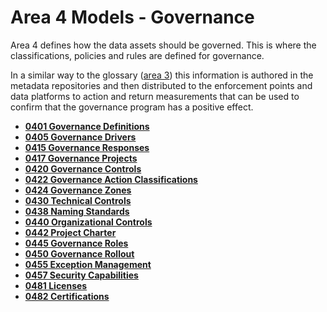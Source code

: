 <!-- SPDX-License-Identifier: CC-BY-4.0 -->
<!-- Copyright Contributors to the ODPi Egeria project. -->

# Area 4 Models - Governance

Area 4 defines how the data assets should be governed.
This is where the classifications, policies and rules are
defined for governance.

In a similar way to the glossary ([area 3](Area-3-models.md))
this information is authored in the metadata repositories and then distributed to the enforcement points and data
platforms to action and return measurements that can be used to confirm
that the governance program has a positive effect.

* **[0401 Governance Definitions](0401-Governance-Definitions.md)**
* **[0405 Governance Drivers](0405-Governance-Drivers.md)**
* **[0415 Governance Responses](0415-Governance-Responses.md)**
* **[0417 Governance Projects](0417-Governance-Projects.md)**
* **[0420 Governance Controls](0420-Governance-Controls.md)**
* **[0422 Governance Action Classifications](0422-Governance-Action-Classifications.md)**
* **[0424 Governance Zones](0424-Governance-Zones.md)**
* **[0430 Technical Controls](0430-Technical-Controls.md)**
* **[0438 Naming Standards](0438-Naming-Standards.md)**
* **[0440 Organizational Controls](0440-Organizational-Controls.md)**
* **[0442 Project Charter](0442-Project-Charter.md)**
* **[0445 Governance Roles](0445-Governance-Roles.md)**
* **[0450 Governance Rollout](0450-Governance-Rollout.md)**
* **[0455 Exception Management](0455-Exception-Management.md)**
* **[0457 Security Capabilities](0457-Security-Capabilities.md)**
* **[0481 Licenses](0481-Licenses.md)**
* **[0482 Certifications](0482-Certifications.md)**

